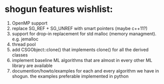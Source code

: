 # shogun features wishlist:
 
 1) OpenMP support
 2) replace SG_REF + SG_UNREF with smart pointers (maybe c++11?)
 3) support for drop-in replacement for std malloc (memory managment). e.g. jemalloc
 4) thread pool
 5) add CSGObject::clone() that implements clone() for all the derived classes
 6) implement baseline ML algorithms that are almost in every other ML library are available
 7) documention/howto/examples for each and every algorithm we have in shogun. the examples preferable implemented in python